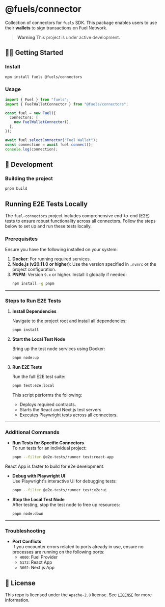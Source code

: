 # @fuels/connector

Collection of connectors for `fuels` SDK.
This package enables users to use their **wallets** to sign transactions on Fuel Network.

> **Warning**
> This project is under active development.

## 🧑‍💻 Getting Started

### Install

```sh
npm install fuels @fuels/connectors
```

### Usage

```ts
import { Fuel } from "fuels";
import { FuelWalletConnector } from "@fuels/connectors";

const fuel = new Fuel({
  connectors: [
    new FuelWalletConnector(),
  ],
});

await fuel.selectConnector("Fuel Wallet");
const connection = await fuel.connect();
console.log(connection);
```

## 🚧 Development

### Building the project

```sh
pnpm build
```

## Running E2E Tests Locally

The `fuel-connectors` project includes comprehensive end-to-end (E2E) tests to ensure robust functionality across all connectors. Follow the steps below to set up and run these tests locally.

### Prerequisites

Ensure you have the following installed on your system:

1. **Docker**: For running required services.
2. **Node.js (v20.11.0 or higher)**: Use the version specified in `.nvmrc` or the project configuration.
3. **PNPM**: Version `9.x` or higher. Install it globally if needed:
   ```bash
   npm install -g pnpm
   ```

---

### Steps to Run E2E Tests

1. **Install Dependencies**

   Navigate to the project root and install all dependencies:
   ```bash
   pnpm install
   ```

2. **Start the Local Test Node**

   Bring up the test node services using Docker:
   ```bash
   pnpm node:up
   ```

3. **Run E2E Tests**

   Run the full E2E test suite:
   ```bash
   pnpm test:e2e:local
   ```

   This script performs the following:
   - Deploys required contracts.
   - Starts the React and Next.js test servers.
   - Executes Playwright tests across all connectors.

---

### Additional Commands

- **Run Tests for Specific Connectors**  
  To run tests for an individual project:
  ```bash
  pnpm --filter @e2e-tests/runner test:react-app
  ```
React App is faster to build for e2e development.

- **Debug with Playwright UI**  
  Use Playwright's interactive UI for debugging tests:
  ```bash
  pnpm --filter @e2e-tests/runner test:e2e:ui
  ```

- **Stop the Local Test Node**  
  After testing, stop the test node to free up resources:
  ```bash
  pnpm node:down
  ```

---

### Troubleshooting

- **Port Conflicts**  
  If you encounter errors related to ports already in use, ensure no processes are running on the following ports:
  - `4000`: Fuel Provider
  - `5173`: React App
  - `3002`: Next.js App

## 📜 License

This repo is licensed under the `Apache-2.0` license. See [`LICENSE`](./LICENSE) for more information.
